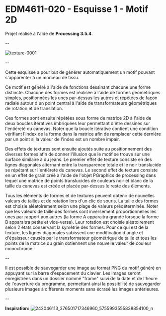 # EDM4611-020 - Esquisse 1 - Motif 2D

Projet réalisé à l'aide de **Processing 3.5.4**.

--

![texture-0001](https://user-images.githubusercontent.com/48024730/134047339-143531ee-68ab-4029-b33e-5c8b14fe4254.png)

--

Cette esquisse a pour but de générer automatiquement un motif pouvant s'apparenter à un morceau de tissu.

Ce motif est généré à l'aide de fonctions dessinant chacune une forme distincte. Chacune des formes est réalisée à l'aide de formes géométriques simples, positionnées les unes par-dessus les autres et répétées de façon radiale autour d'un point central à l'aide de transformateurs géométriques de rotation et de translation.

Ces formes sont ensuite répétées sous forme de matrice 2D à l'aide de deux boucles itératives imbriquées leur permettant d'être dessinés sur l'entièreté du canevas. Noter que la boucle itérative contient une condition vérifiant l'index de la forme dans la matrice afin de remplacer cette dernière par un point si la valeur de l'index est un nombre impair.

Des effets de textures sont ensuite ajoutés suite au positionnement des diverses formes afin de donner l'illusion que le motif se trouve sur une surface similaire à du jeans.
Le premier effet de texture consiste en des lignes diagonales alternant entre la transparence totale et le noir translucide se répétant sur l'entièreté du canevas.
Le second effet de texture consiste en un effet de grain créé à l'aide de l'objet PGraphics de processing dans lequel une matrice de points translucides de couleurs noir et blanc de la taille du canevas est créée et placée par-dessus le reste des éléments.

Tous les éléments de formes et de textures peuvent obtenir de nouvelles valeurs de tailles et de rotation lors d'un clic de souris. La taille des formes est choisie aléatoirement selon une plage de valeurs prédéterminée. Noter que les valeurs de taille des formes sont inversement proportionnelles les unes par rapport aux autres (la forme A apparaitra grande lorsque la forme B apparaitra petite et vice-versa). Leur rotation est choisie aléatoirement selon 2 états conservant la symétrie des formes. Pour ce qui est de la texture, les lignes diagonales subissent une modification d'angle et d'épaisseur causés par le transformateur géométrique de taille et tous les points de la matrice du grain obtiennent une nouvelle valeur de couleur monochrome.

--

Il est possible de sauvegarder une image au format PNG du motif généré en appuyant sur la barre d'espacement du clavier. Les images seront enregistrées dans un dossier nommé "frame" suivi de la date et de l'heure de l'ouverture du programme, permettant ainsi la possibilité de sauvegarder plusieurs images à différents moments sans écrasé les images antérieures.

--

**Inspiration:**
![242046113_376501717346960_5755993555838854100_n](https://user-images.githubusercontent.com/48024730/134185848-f292dd36-3310-404e-94ef-0c96ec5e9934.jpg)


